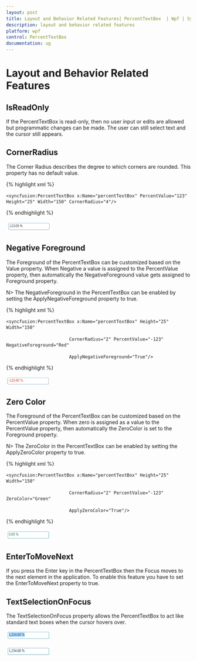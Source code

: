```yaml
---
layout: post
title: Layout and Behavior Related Features| PercentTextBox  | Wpf | Syncfusion
description: layout and behavior related features
platform: wpf
control: PercentTextBox 
documentation: ug
---
```


# Layout and Behavior Related Features

## IsReadOnly

If the PercentTextBox is read-only, then no user input or edits are allowed but programmatic changes can be made. The user can still select text and the cursor still appears.

## CornerRadius

The Corner Radius describes the degree to which corners are rounded. This property has no default value.

 {% highlight xml %}

  

    <syncfusion:PercentTextBox x:Name="percentTextBox" PercentValue="123" Height="25" Width="150" CornerRadius="4"/>

 {% endhighlight %}







![](Layout-and-Behavior-Related-Features_images/Layout-and-Behavior-Related-Features_img1.png)


## Negative Foreground

The Foreground of the PercentTextBox can be customized based on the Value property. When Negative a value is assigned to the PercentValue property, then automatically the NegativeForeground value gets assigned to Foreground property.

N> The NegativeForeground in the PercentTextBox can be enabled by setting the ApplyNegativeForeground property to true.

 {% highlight xml %}

   

    <syncfusion:PercentTextBox x:Name="percentTextBox" Height="25" Width="150" 

                            CornerRadius="2" PercentValue="-123" NegativeForeground="Red" 

                            ApplyNegativeForeground="True"/>

 {% endhighlight %}







![](Layout-and-Behavior-Related-Features_images/Layout-and-Behavior-Related-Features_img2.png)


## Zero Color

The Foreground of the PercentTextBox can be customized based on the PercentValue property. When zero is assigned as a value to the PercentValue property, then automatically the ZeroColor is set to the Foreground property.

N> The ZeroColor in the PercentTextBox can be enabled by setting the ApplyZeroColor property to true.

 {% highlight xml %}

    

    <syncfusion:PercentTextBox x:Name="percentTextBox" Height="25" Width="150" 

                            CornerRadius="2" PercentValue="-123" ZeroColor="Green" 

                            ApplyZeroColor="True"/>

 {% endhighlight %} 







![](Layout-and-Behavior-Related-Features_images/Layout-and-Behavior-Related-Features_img3.png)


## EnterToMoveNext

If you press the Enter key in the PercentTextBox then the Focus moves to the next element in the application. To enable this feature you have to set the EnterToMoveNext property to true.

## TextSelectionOnFocus

The TextSelectionOnFocus property allows the PercentTextBox to act like standard text boxes when the cursor hovers over. 

![](Layout-and-Behavior-Related-Features_images/Layout-and-Behavior-Related-Features_img4.png)


![](Layout-and-Behavior-Related-Features_images/Layout-and-Behavior-Related-Features_img5.png)


